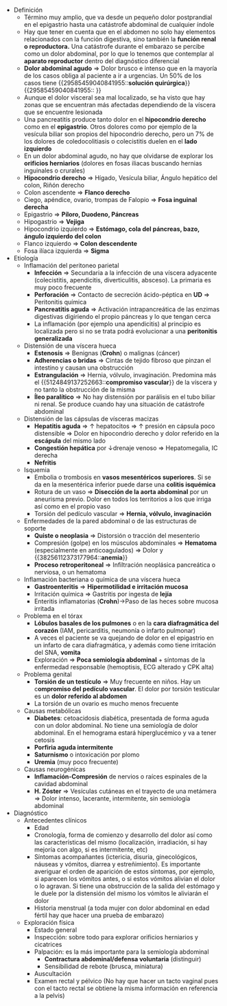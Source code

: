 - Definición
    - Término muy amplio, que va desde un pequeño dolor postprandial en el epigastrio hasta una catástrofe abdominal de cualquier índole
    - Hay que tener en cuenta que en el abdomen no solo hay elementos relacionados con la función digestiva, sino también la **función renal o reproductora.** Una catástrofe durante el embarazo se percibe como un dolor abdominal, por lo que lo tenemos que contemplar al **aparato reproductor** dentro del diagnóstico diferencial
    - **Dolor abdominal agudo** ⇒ Dolor brusco e intenso que en la mayoría de los casos obliga al paciente a ir a urgencias. Un 50% de los casos tiene {{29585459040841955::**solución quirúrgica**}}{{29585459040841955:: }}
    - Aunque el dolor visceral sea mal localizado, se ha visto que hay zonas que se encuentran más afectadas dependiendo de la víscera que se encuentre lesionada
    - Una pancreatitis produce tanto dolor en el **hipocondrio derecho** como en el **epigastrio**. Otros dolores como por ejemplo de la vesícula biliar son propios del hipocondrio derecho, pero un 7% de los dolores de coledocolitiasis o colecistitis duelen en el **lado izquierdo**
    - En un dolor abdominal agudo, no hay que olvidarse de explorar los **orificios herniarios** (dolores en fosas iliacas buscando hernias inguinales o crurales)
    - **Hipocondrio derecho** ⇒ Hígado, Vesícula biliar, Ángulo hepático del colon, Riñón derecho
    - Colon ascendente ⇒ **Flanco derecho**
    - Ciego, apéndice, ovario, trompas de Falopio ⇒ **Fosa inguinal derecha**
    - Epigastrio ⇒ **Píloro, Duodeno, Páncreas**
    - Hipogastrio ⇒ **Vejiga**
    - Hipocondrio izquierdo ⇒ **Estómago, cola del páncreas, bazo, ángulo izquierdo del colon**
    - Flanco izquierdo ⇒ **Colon descendente**
    - Fosa ilíaca izquierda ⇒ **Sigma**
- Etiología
    - Inflamación del peritoneo parietal
        - **Infección** ⇒ Secundaria a la infección de una víscera adyacente (colecistitis, apendicitis, diverticulitis, absceso). La primaria es muy poco frecuente
        - **Perforación** ⇒ Contacto de secreción ácido-péptica en **UD** ⇒ Peritonitis química
        - **Pancreatitis aguda** ⇒ Activación intrapancreática de las enzimas digestivas digiriendo el propio páncreas y lo que tengan cerca
        - La inflamación (por ejemplo una apendicitis) al principio es localizada pero si no se trata podrá evolucionar a una **peritonitis generalizada**
    - Distensión de una víscera hueca
        - **Estenosis** ⇒ Benignas (**Crohn**) o malignas (cáncer)
        - **Adherencias o bridas** ⇒ Cintas de tejido fibroso que pinzan el intestino y causan una obstrucción
        - **Estrangulación** ⇒ Hernia, vólvulo, invaginación. Predomina más el {{5124849137252663::**compromiso vascular**}} de la víscera y no tanto la obstrucción de la misma
        - **Íleo paralítico** ⇒ No hay distensión por parálisis en el tubo biliar ni renal. Se produce cuando hay una situación de catástrofe abdominal
    - Distensión de las cápsulas de vísceras macizas
        - **Hepatitis aguda** ⇒ ↑ hepatocitos ⇒ ↑ presión en cápsula poco distensible ⇒ Dolor en hipocondrio derecho y dolor referido en la **escápula** del mismo lado
        - **Congestión hepática** por ↓drenaje venoso ⇒ Hepatomegalia, IC derecha
        - **Nefritis**
    - Isquemia
        - Embolia o trombosis en **vasos mesentéricos superiores**. Si se da en la mesentérica inferior puede darse una **colitis isquémica**
        - Rotura de un vaso ⇒ **Disección de la aorta abdominal** por un aneurisma previo. Dolor en todos los territorios a los que irriga así como en el propio vaso
        - Torsión del pedículo vascular ⇒ **Hernia, vólvulo, invaginación**
    - Enfermedades de la pared abdominal o de las estructuras de soporte
        - **Quiste o neoplasia** ⇒ Distorsión o tracción del mesenterio
        - Compresión (golpe) en los músculos abdominales ⇒ **Hematoma** (especialmente en anticoagulados) ⇒ Dolor y {{38256112373177964::**anemia**}}
        - **Proceso retroperitoneal** ⇒ Infiltración neoplásica pancreática o nerviosa, o un hematoma
    - Inflamación bacteriana o química de una víscera hueca
        - **Gastroenteritis** ⇒ **Hipermotilidad e irritación mucosa**
        - Irritación química ⇒ Gastritis por ingesta de **lejía**
        - Enteritis inflamatorias (**Crohn**)→Paso de las heces sobre mucosa irritada
    - Problema en el tórax
        - **Lóbulos basales de los pulmones** o en la **cara diafragmática del corazón** (IAM, pericarditis, neumonía o infarto pulmonar)
        - A veces el paciente se va quejando de dolor en el epigastrio en un infarto de cara diafragmática, y además como tiene irritación del SNA, **vomita**
        - Exploración ⇒ **Poca semiología abdominal** + síntomas de la enfermedad responsable (hemoptisis, ECG alterado y CPK alta)
    - Problema genital
        - **Torsión de un testículo** ⇒ Muy frecuente en niños. Hay un c**ompromiso del pedículo vascular**. El dolor por torsión testicular es un **dolor referido al abdomen**
        - La torsión de un ovario es mucho menos frecuente
    - Causas metabólicas
        - **Diabetes**: cetoacidosis diabética, presentada de forma aguda con un dolor abdominal. No tiene una semiología de dolor abdominal. En el hemograma estará hiperglucémico y va a tener cetosis
        - **Porfiria aguda intermitente**
        - **Saturnismo** o intoxicación por plomo
        - **Uremia** (muy poco frecuente)
    - Causas neurogénicas
        - **Inflamación-Compresión** de nervios o raíces espinales de la cavidad abdominal
        - **H. Zóster** ⇒ Vesículas cutáneas en el trayecto de una metámera ⇒ Dolor intenso, lacerante, intermitente, sin semiología abdominal
- Diagnóstico
    - Antecedentes clínicos
        - Edad
        - Cronología, forma de comienzo y desarrollo del dolor así como las características del mismo (localización, irradiación, si hay mejoría con algo, si es intermitente, etc)
        - Síntomas acompañantes (ictericia, disuria, ginecológicos, náuseas y vómitos, diarrea y estreñimiento). Es importante averiguar el orden de aparición de estos síntomas, por ejemplo, si aparecen los vómitos antes, o si estos vómitos alivian el dolor o lo agravan. Si tiene una obstrucción de la salida del estómago y le duele por la distensión del mismo los vómitos le aliviarán el dolor
        - Historia menstrual (a toda mujer con dolor abdominal en edad fértil hay que hacer una prueba de embarazo)
    - Exploración física
        - Estado general
        - Inspección: sobre todo para explorar orificios herniarios y cicatrices
        - Palpación: es la más importante para la semiología abdominal
            - **Contractura abdominal/defensa voluntaria** (distinguir)
            - Sensibilidad de rebote (brusca, miniatura)
        - Auscultación
        - Examen rectal y pélvico (No hay que hacer un tacto vaginal pues con el tacto rectal se obtiene la misma información en referencia a la pelvis)